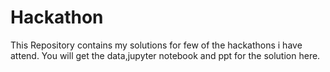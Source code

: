 # Hackathon
This Repository contains my solutions for few of the hackathons i have attend.
You will get the data,jupyter notebook and ppt for the solution here.
